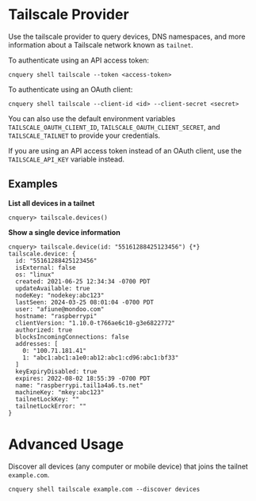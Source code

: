 # Tailscale Provider

Use the tailscale provider to query devices, DNS namespaces, and more information about a Tailscale network
known as `tailnet`.

To authenticate using an API access token:

```
cnquery shell tailscale --token <access-token>
```

To authenticate using an OAuth client:

```
cnquery shell tailscale --client-id <id> --client-secret <secret>
```

You can also use the default environment variables `TAILSCALE_OAUTH_CLIENT_ID`, `TAILSCALE_OAUTH_CLIENT_SECRET`,
and `TAILSCALE_TAILNET` to provide your credentials.

If you are using an API access token instead of an OAuth client, use the `TAILSCALE_API_KEY` variable instead.

## Examples

**List all devices in a tailnet**

```shell
cnquery> tailscale.devices()
```

**Show a single device information**

```shell
cnquery> tailscale.device(id: "55161288425123456") {*}
tailscale.device: {
  id: "55161288425123456"
  isExternal: false
  os: "linux"
  created: 2021-06-25 12:34:34 -0700 PDT
  updateAvailable: true
  nodeKey: "nodekey:abc123"
  lastSeen: 2024-03-25 08:01:04 -0700 PDT
  user: "afiune@mondoo.com"
  hostname: "raspberrypi"
  clientVersion: "1.10.0-t766ae6c10-g3e6822772"
  authorized: true
  blocksIncomingConnections: false
  addresses: [
    0: "100.71.181.41"
    1: "abc1:abc1:a1e0:ab12:abc1:cd96:abc1:bf33"
  ]
  keyExpiryDisabled: true
  expires: 2022-08-02 18:55:39 -0700 PDT
  name: "raspberrypi.tail1a4a6.ts.net"
  machineKey: "mkey:abc123"
  tailnetLockKey: ""
  tailnetLockError: ""
}
```

# Advanced Usage

Discover all devices (any computer or mobile device) that joins the tailnet `example.com`.

```shell
cnquery shell tailscale example.com --discover devices
```
